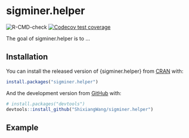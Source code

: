 
<!-- README.md is generated from README.Rmd. Please edit that file -->

# sigminer.helper

<!-- badges: start -->

![R-CMD-check](https://github.com/ShixiangWang/sigminer.helper/workflows/R-CMD-check/badge.svg)
[![Codecov test
coverage](https://codecov.io/gh/ShixiangWang/sigminer.helper/branch/master/graph/badge.svg)](https://codecov.io/gh/ShixiangWang/sigminer.helper?branch=master)
<!-- badges: end -->

The goal of sigminer.helper is to …

## Installation

You can install the released version of {sigminer.helper} from
[CRAN](https://CRAN.R-project.org) with:

``` r
install.packages("sigminer.helper")
```

And the development version from [GitHub](https://github.com/) with:

``` r
# install.packages("devtools")
devtools::install_github("ShixiangWang/sigminer.helper")
```

## Example
